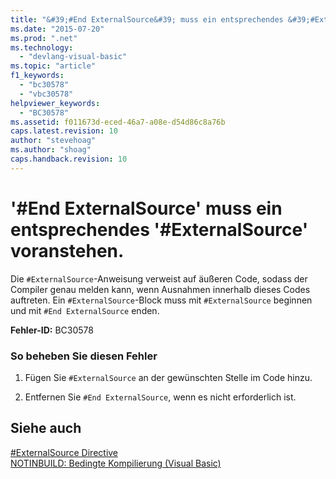 ```yaml
---
title: "&#39;#End ExternalSource&#39; muss ein entsprechendes &#39;#ExternalSource&#39; voranstehen. | Microsoft Docs"
ms.date: "2015-07-20"
ms.prod: ".net"
ms.technology: 
  - "devlang-visual-basic"
ms.topic: "article"
f1_keywords: 
  - "bc30578"
  - "vbc30578"
helpviewer_keywords: 
  - "BC30578"
ms.assetid: f011673d-eced-46a7-a08e-d54d86c8a76b
caps.latest.revision: 10
author: "stevehoag"
ms.author: "shoag"
caps.handback.revision: 10
---
```

# &#39;#End ExternalSource&#39; muss ein entsprechendes &#39;#ExternalSource&#39; voranstehen.
Die `#ExternalSource`\-Anweisung verweist auf äußeren Code, sodass der Compiler genau melden kann, wenn Ausnahmen innerhalb dieses Codes auftreten. Ein `#ExternalSource`\-Block muss mit `#ExternalSource` beginnen und mit `#End ExternalSource` enden.  
  
 **Fehler\-ID:** BC30578  
  
### So beheben Sie diesen Fehler  
  
1.  Fügen Sie `#ExternalSource` an der gewünschten Stelle im Code hinzu.  
  
2.  Entfernen Sie `#End ExternalSource`, wenn es nicht erforderlich ist.  
  
## Siehe auch  
 [\#ExternalSource Directive](../../visual-basic/language-reference/directives/externalsource-directive.md)   
 [NOTINBUILD: Bedingte Kompilierung \(Visual Basic\)](http://msdn.microsoft.com/de-de/ad1e35e0-935e-4a35-a2ae-738bcf2a9240)